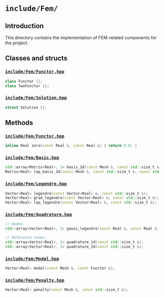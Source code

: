 # `include/Fem/`

## Introduction

This directory contains the implementation of FEM-related components for the project.

## Classes and structs

### [`include/Fem/Functor.hpp`](./Functor.hpp)

```cpp
class Functor {};
class TwoFunctor {};
```

### [`include/Fem/Solution.hpp`](./Solution.hpp)

```cpp
struct Solution {};
```

## Methods

### [`include/Fem/Functor.hpp`](./Functor.hpp)

```cpp
inline Real zero(const Real &, const Real &) { return 0.0; }
```

### [`include/Fem/Basis.hpp`](./Basis.hpp)

```cpp
std::array<Matrix<Real>, 3> basis_2d(const Mesh &, const std::size_t &, const std::array<Vector<Real>, 2> &);
Matrix<Real> lap_basis_2d(const Mesh &, const std::size_t &, const std::array<Vector<Real>, 2> &);
```

### [`include/Fem/Legendre.hpp`](./Legendre.hpp)

```cpp
Vector<Real> legendre(const Vector<Real> &, const std::size_t &);
Vector<Real> grad_legendre(const Vector<Real> &, const std::size_t &);
Vector<Real> lap_legendre(const Vector<Real> &, const std::size_t &);
```

### [`include/Fem/Quadrature.hpp`](./Quadrature.hpp)

```cpp
// Nodes.
std::array<Vector<Real>, 2> gauss_legendre(const Real &, const Real &, const std::size_t &);

// Reference nodes.
std::array<Vector<Real>, 2> quadrature_1d(const std::size_t &);
std::array<Vector<Real>, 3> quadrature_2d(const std::size_t &);
```

### [`include/Fem/Modal.hpp`](./Modal.hpp)

```cpp
Vector<Real> modal(const Mesh &, const Functor &);
```

### [`include/Fem/Penalty.hpp`](./Penalty.hpp)

```cpp
Vector<Real> penalty(const Mesh &, const std::size_t &);
```